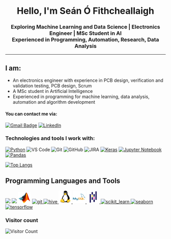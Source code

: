 <h1 align="center">Hello, I'm Seán Ó Fithcheallaigh</h1>

<h3 align="center">
  Exploring Machine Learning and Data Science | Electronics Engineer | MSc Student in AI</br>
  Experienced in Programming, Automation, Research, Data Analysis </br>
</h3>

---
## I am:
- An electronics engineer with experience in PCB design, verification and validation testing, PCB design, Scrum
- A MSc student in Artificial Intelligence
- Experienced in programming for machine learning, data analysis, automation and algorithm development

#### You can contact me via:
[![Gmail Badge](https://img.shields.io/badge/-sofithcheallaigh@gmail.com-c14438?style=flat-square&logo=Gmail&logoColor=white&link=mailto:sofithcheallaigh@gmail.com)](mailto:sofithcheallaigh@gmail.com)
[![LinkedIn](https://img.shields.io/badge/-Seán%20Ó%20Fithcheallaigh-informational?style=flat-square&logo=linkedin&logoColor=white)](https://www.linkedin.com/in/se%C3%A1n-%C3%B3-fithcheallaigh-079/)

### Technologies and tools I work with:
[![Python](https://img.shields.io/badge/-Python-black?style=flat-square&logo=Python)](https://www.python.org/)
![VS Code](https://img.shields.io/badge/-VS%20Code-007ACC?style=flat-square&logo=visual-studio-code)
![Git](https://img.shields.io/badge/-Git-black?style=flat-square&logo=git)
![GitHub](https://img.shields.io/badge/-GitHub-181717?style=flat-square&logo=github)
![JIRA](https://img.shields.io/badge/-JIRA-0052CC?style=flat-square&logo=jira)
[![Keras](https://img.shields.io/badge/Keras-%23D00000.svg?style=for-the-badge&logo=Keras&logoColor=white)](https://keras.io)
[![Jupyter Notebook](https://img.shields.io/badge/jupyter-%23FA0F00.svg?style=for-the-badge&logo=jupyter&logoColor=white)](https://jupyter.org)
[![Pandas](https://img.shields.io/badge/pandas-%23150458.svg?style=for-the-badge&logo=pandas&logoColor=white)](https://pandas.pydata.org)

<!--
<details>
  <summary><b>Skills</b></summary>
  
[![python](https://img.shields.io/badge/python-★★★☆☆-lightgrey?labelColor=3776AB&logo=Python&style=for-the-badge&logoColor=white)](https://www.python.org/)
[![R](https://img.shields.io/badge/R-★☆☆☆☆-lightgrey?labelColor=276DC3&logo=R&style=for-the-badge&logoColor=white)](https://www.r-project.org/)
  
</details>


#### You can contact me via:
[![Gmail Badge](https://img.shields.io/badge/-sofithcheallaigh@gmail.com-c14438?style=flat-square&logo=Gmail&logoColor=white&link=mailto:sofithcheallaigh@gmail.com)](mailto:sofithcheallaigh@gmail.com)
[![LinkedIn](https://img.shields.io/badge/-Seán%20Ó%20Fithcheallaigh-informational?style=flat-square&logo=linkedin&logoColor=white)](https://www.linkedin.com/in/se%C3%A1n-%C3%B3-fithcheallaigh-079/)

<a href="https://github.com/ofithcheallaigh" target="_blank"><img src="https://github.com/ofithcheallaigh/ofithcheallaigh/blob/main/images/git.png" alt="GitHub" width="30"></a> ..>


[![Anurag's GitHub stats](https://github-readme-stats.vercel.app/api?username=ofithcheallaigh)](https://github.com/anuraghazra/github-readme-stats)
-->

[![Top Langs](https://github-readme-stats.vercel.app/api/top-langs/?username=ofithcheallaigh&layout=compact)](https://github.com/anuraghazra/github-readme-stats)


## Programming Languages and Tools
<img src = 'https://github.com/MarikIshtar007/MarikIshtar007/blob/master/images/c-original.svg' width='40'/> <img src = 'https://github.com/MarikIshtar007/MarikIshtar007/blob/master/images/python2.png' height='40'/> <img src = 'https://github.com/ofithcheallaigh/ofithcheallaigh/blob/main/images/mathworks.png' width='40'/> <a href="https://git-scm.com/" target="_blank" rel="noreferrer"> <img src="https://www.vectorlogo.zone/logos/git-scm/git-scm-icon.svg" alt="git" width="40" height="40"/> </a> 
<a href="https://hive.apache.org/" target="_blank" rel="noreferrer"> <img src="https://www.vectorlogo.zone/logos/apache_hive/apache_hive-icon.svg" alt="hive" width="40" height="40"/> </a> 
<a href="https://www.linux.org/" target="_blank" rel="noreferrer"> <img src="https://raw.githubusercontent.com/devicons/devicon/master/icons/linux/linux-original.svg" alt="linux" width="40" height="40"/> </a> 
<a href="https://www.mysql.com/" target="_blank" rel="noreferrer"> <img src="https://raw.githubusercontent.com/devicons/devicon/master/icons/mysql/mysql-original-wordmark.svg" alt="mysql" width="40" height="40"/> <a href="https://pandas.pydata.org/" target="_blank" rel="noreferrer"> <img src="https://raw.githubusercontent.com/devicons/devicon/2ae2a900d2f041da66e950e4d48052658d850630/icons/pandas/pandas-original.svg" alt="pandas" width="40" height="40"/> </a> 
<a href="https://scikit-learn.org/" target="_blank" rel="noreferrer"> <img src="https://upload.wikimedia.org/wikipedia/commons/0/05/Scikit_learn_logo_small.svg" alt="scikit_learn" width="40" height="40"/> </a> 
<a href="https://seaborn.pydata.org/" target="_blank" rel="noreferrer"> <img src="https://seaborn.pydata.org/_images/logo-mark-lightbg.svg" alt="seaborn" width="40" height="40"/> </a> 
<a href="https://www.tensorflow.org" target="_blank" rel="noreferrer"> <img src="https://www.vectorlogo.zone/logos/tensorflow/tensorflow-icon.svg" alt="tensorflow" width="40" height="40"/> </a> 
  
<!-- </p> -->

### Visitor count
<!--<img src="https://profile-counter.glitch.me/ofithcheallaigh/count.svg" />-->
![Visitor Count](https://profile-counter.glitch.me/ofithcheallaigh/count.svg)

<!--
👋
-->
